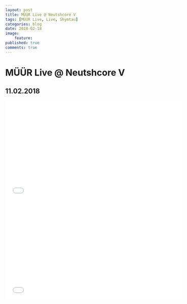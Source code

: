 ```yaml
---
layout: post
title: MÜÜR Live @ Neutshcore V
tags: [MÜÜR Live, Live, Shymtau]
categories: blog
date: 2018-02-18
image:
    feature:
published: true
comments: true
---
```

# MÜÜR Live @ Neutshcore V
## 11.02.2018

<iframe width="560" height="315" src="//www.youtube.com/embed/XABjcEVWS4Q" frameborder="0"> </iframe>


<iframe width="560" height="315" src="//www.youtube.com/embed/F7uR1gMRmjo" frameborder="0"> </iframe>

